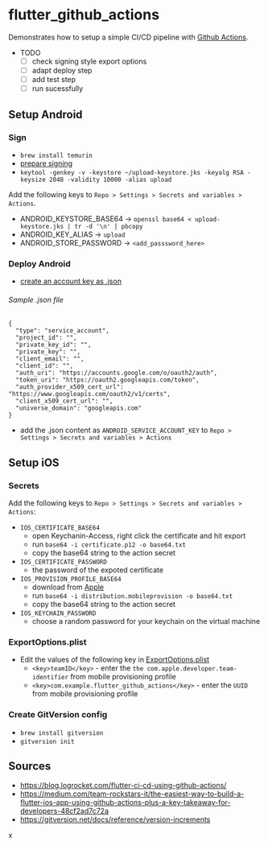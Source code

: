 # flutter_github_actions

Demonstrates how to setup a simple CI/CD pipeline with [Github Actions](https://github.com/features/actions).

- TODO
  - [ ] check signing style export options
  - [ ] adapt deploy step
  - [ ] add test step
  - [ ] run sucessfully

## Setup Android

### Sign

- `brew install temurin`
- [prepare signing](https://docs.flutter.dev/deployment/android)
- `keytool -genkey -v -keystore ~/upload-keystore.jks -keyalg RSA -keysize 2048 -validity 10000 -alias upload`

Add the following keys to `Repo > Settings > Secrets and variables > Actions`.

- ANDROID_KEYSTORE_BASE64 -> `openssl base64 < upload-keystore.jks | tr -d '\n' | pbcopy`
- ANDROID_KEY_ALIAS -> `upload`
- ANDROID_STORE_PASSWORD -> `<add_passsword_here>`

### Deploy Android

- [create an account key as .json](https://cloud.google.com/iam/docs/keys-create-delete)

###### Sample .json file

```
{
  "type": "service_account",
  "project_id": "",
  "private_key_id": "",
  "private_key": "",
  "client_email": "",
  "client_id": "",
  "auth_uri": "https://accounts.google.com/o/oauth2/auth",
  "token_uri": "https://oauth2.googleapis.com/token",
  "auth_provider_x509_cert_url": "https://www.googleapis.com/oauth2/v1/certs",
  "client_x509_cert_url": "",
  "universe_domain": "googleapis.com"
}
```

- add the .json content as `ANDROID_SERVICE_ACCOUNT_KEY` to `Repo > Settings > Secrets and variables > Actions`

## Setup iOS

### Secrets

Add the following keys to `Repo > Settings > Secrets and variables > Actions`:

- `IOS_CERTIFICATE_BASE64`
  - open Keychanin-Access, right click the certificate and hit export
  - run `base64 -i certificate.p12 -o base64.txt`
  - copy the base64 string to the action secret
- `IOS_CERTIFICATE_PASSWORD`
  - the password of the expoted certificate
- `IOS_PROVISION_PROFILE_BASE64`
  - download from [Apple](https://developer.apple.com/account/resources/profiles/)
  - run `base64 -i distribution.mobileprovision -o base64.txt`
  - copy the base64 string to the action secret
- `IOS_KEYCHAIN_PASSWORD`
  - choose a random password for your keychain on the virtual machine

### ExportOptions.plist

- Edit the values of the following key in [ExportOptions.plist](io/ExportOptions.plist)
  - `<key>teamID</key>` - enter the `the com.apple.developer.team-identifier` from mobile provisioning profile
  - `<key>com.example.flutter_github_actions</key>` - enter the `UUID` from mobile provisioning profile

### Create GitVersion config

- `brew install gitversion`
- `gitversion init`

## Sources

- https://blog.logrocket.com/flutter-ci-cd-using-github-actions/
- https://medium.com/team-rockstars-it/the-easiest-way-to-build-a-flutter-ios-app-using-github-actions-plus-a-key-takeaway-for-developers-48cf2ad7c72a
- https://gitversion.net/docs/reference/version-increments

x
